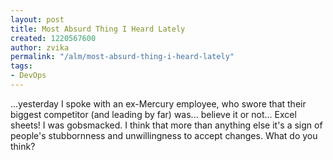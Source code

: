 ```yaml
---
layout: post
title: Most Absurd Thing I Heard Lately
created: 1220567600
author: zvika
permalink: "/alm/most-absurd-thing-i-heard-lately"
tags:
- DevOps
---
```

<p>...yesterday I spoke with an ex-Mercury employee, who swore that their biggest competitor (and leading by far) was... believe it or not... Excel sheets! I was gobsmacked. I think that more than anything else it's a sign of people's stubbornness and unwillingness to accept changes. What do you think?</p>
